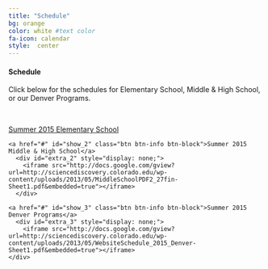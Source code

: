 ```yaml
---
title: "Schedule"
bg: orange
color: white #text color
fa-icon: calendar
style:  center
---
```


#### Schedule

Click below for the schedules for Elementary School, Middle & High School, or our Denver Programs. 

&nbsp;

<div class="centered">
    <a href="#" id="show_1" class="btn btn-info btn-block">Summer 2015 Elementary School</a>
      <div id="extra_1" style="display: none;">
        <iframe src="http://docs.google.com/gview?url=http://sciencediscovery.colorado.edu/wp-content/uploads/2013/05/ES_PDF_2_27-Sheet1.pdf&embedded=true"></iframe>
      </div>

    <a href="#" id="show_2" class="btn btn-info btn-block">Summer 2015 Middle & High School</a>
      <div id="extra_2" style="display: none;">
        <iframe src="http://docs.google.com/gview?url=http://sciencediscovery.colorado.edu/wp-content/uploads/2013/05/MiddleSchoolPDF2_27fin-Sheet1.pdf&embedded=true"></iframe>
      </div>

    <a href="#" id="show_3" class="btn btn-info btn-block">Summer 2015 Denver Programs</a>
      <div id="extra_3" style="display: none;">
        <iframe src="http://docs.google.com/gview?url=http://sciencediscovery.colorado.edu/wp-content/uploads/2013/05/WebsiteSchedule_2015_Denver-Sheet1.pdf&embedded=true"></iframe>
    </div>
</div>

